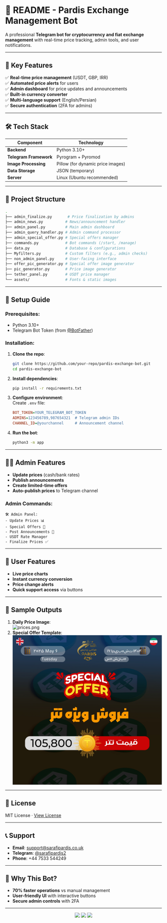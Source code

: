 # 📝 **README - Pardis Exchange Management Bot**  

A professional **Telegram bot for cryptocurrency and fiat exchange management** with real-time price tracking, admin tools, and user notifications.  

---

## 🌟 **Key Features**  
✅ **Real-time price management** (USDT, GBP, IRR)  
✅ **Automated price alerts** for users  
✅ **Admin dashboard** for price updates and announcements  
✅ **Built-in currency converter**  
✅ **Multi-language support** (English/Persian)  
✅ **Secure authentication** (2FA for admins)  

---

## 🛠 **Tech Stack**  
| Component | Technology |  
|-----------|------------|  
| **Backend** | Python 3.10+ |  
| **Telegram Framework** | Pyrogram + Pyromod |  
| **Image Processing** | Pillow (for dynamic price images) |  
| **Data Storage** | JSON (temporary) |  
| **Server** | Linux (Ubuntu recommended) |  

---

## 📂 **Project Structure**  
```bash
.
├── admin_finalize.py       # Price finalization by admins  
├── admin_news.py          # News/announcement handler  
├── admin_panel.py         # Main admin dashboard  
├── admin_query_handler.py # Admin command processor  
├── admin_special_offer.py # Special offers manager  
├── commands.py            # Bot commands (/start, /manage)  
├── data.py                # Database & configurations  
├── Myfilters.py           # Custom filters (e.g., admin checks)  
├── non_admin_panel.py     # User-facing interface  
├── offer_pic_generator.py # Special offer image generator  
├── pic_generator.py       # Price image generator  
├── tether_panel.py        # USDT price manager  
└── assets/                # Fonts & static images  
```

---

## 🚀 **Setup Guide**  

### Prerequisites:  
- Python 3.10+  
- Telegram Bot Token (from [@BotFather](https://t.me/BotFather))  

### Installation:  
1. **Clone the repo**:  
   ```bash
   git clone https://github.com/your-repo/pardis-exchange-bot.git
   cd pardis-exchange-bot
   ```  

2. **Install dependencies**:  
   ```bash
   pip install -r requirements.txt
   ```  

3. **Configure environment**:  
   Create `.env` file:  
   ```ini
   BOT_TOKEN=YOUR_TELEGRAM_BOT_TOKEN
   ADMINS=123456789,987654321  # Telegram admin IDs
   CHANNEL_ID=@yourchannel     # Announcement channel
   ```  

4. **Run the bot**:  
   ```bash
   python3 -m app
   ```  

---

## 👨‍💻 **Admin Features**  
- **Update prices** (cash/bank rates)  
- **Publish announcements**  
- **Create limited-time offers**  
- **Auto-publish prices** to Telegram channel  

### Admin Commands:  
```plaintext
🛠 Admin Panel:
- Update Prices 📊
- Special Offers 🎁
- Post Announcements 📢
- USDT Rate Manager 
- Finalize Prices ✅
```

---

## 👥 **User Features**  
- **Live price charts**  
- **Instant currency conversion**  
- **Price change alerts**  
- **Quick support access** via buttons  

---

## 📸 **Sample Outputs**  
1. **Daily Price Image**:  
   ![prices.png](./assets/prices.png)  
2. **Special Offer Template**:  
   ![offer.png](./assets/offer1.png)  

---

## 📜 **License**  
MIT License · [View License](./LICENSE)  

---

## 📞 **Support**  
- **Email**: support@sarafipardis.co.uk  
- **Telegram**: [@sarafipardis2](https://t.me/sarafipardis2)  
- **Phone**: +44 7533 544249  

---

## 🎯 **Why This Bot?**  
- **70% faster operations** vs manual management  
- **User-friendly UI** with interactive buttons  
- **Secure admin controls** with 2FA  

---

<div align="center">
  <img src="https://img.shields.io/badge/Python-3776AB?style=for-the-badge&logo=python&logoColor=white" />
  <img src="https://img.shields.io/badge/Telegram-2CA5E0?style=for-the-badge&logo=telegram&logoColor=white" />
  <img src="https://img.shields.io/badge/License-MIT-green?style=for-the-badge" />
</div>
